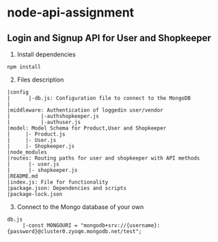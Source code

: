 # node-api-assignment

## Login and Signup API for User and Shopkeeper

1. Install dependencies

```
npm install
```
2. Files description
```
|config
|      |-db.js: Configuration file to connect to the MongoDB
|      
|middleware: Authentication of loggedin user/vendor
|          |-authshopkeeper.js
|          |-authuser.js
|model: Model Schema for Product,User and Shopkeeper
|     |- Product.js
|     |- User.js
|     |- Shopkeeper.js
|node_modules
|routes: Routing paths for user and shopkeeper with API methods
|      |- user.js
|      |- shopkeeper.js
|README.md
|index.js: File for functionality
|package.json: Dependencies and scripts
|package-lock.json
```

3. Connect to the Mongo database of your own
```
db.js
     |-const MONGOURI = "mongodb+srv://{username}:{password}@cluster0.zyoqm.mongodb.net/test";
```
